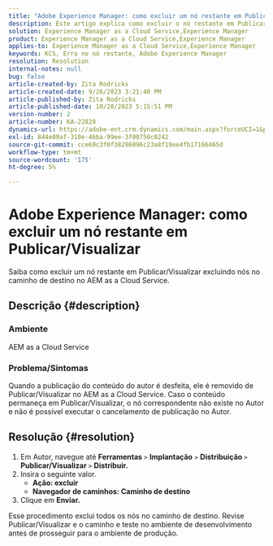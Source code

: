 ```yaml
---
title: "Adobe Experience Manager: como excluir um nó restante em Publicar/Visualizar"
description: Este artigo explica como excluir o nó restante em Publicar/Visualizar.
solution: Experience Manager as a Cloud Service,Experience Manager
product: Experience Manager as a Cloud Service,Experience Manager
applies-to: Experience Manager as a Cloud Service,Experience Manager
keywords: KCS, Erro no nó restante, Adobe Experience Manager
resolution: Resolution
internal-notes: null
bug: false
article-created-by: Zita Rodricks
article-created-date: 9/26/2023 3:21:40 PM
article-published-by: Zita Rodricks
article-published-date: 10/20/2023 5:15:51 PM
version-number: 2
article-number: KA-22828
dynamics-url: https://adobe-ent.crm.dynamics.com/main.aspx?forceUCI=1&pagetype=entityrecord&etn=knowledgearticle&id=b0a2895e-805c-ee11-be6f-6045bd006b4b
exl-id: 844e09af-310e-46ba-99ee-3f00750c0242
source-git-commit: cce69c3f0f38296096c23a8f19ee4fb17166465d
workflow-type: tm+mt
source-wordcount: '175'
ht-degree: 5%

---
```


# Adobe Experience Manager: como excluir um nó restante em Publicar/Visualizar


Saiba como excluir um nó restante em Publicar/Visualizar excluindo nós no caminho de destino no AEM as a Cloud Service.

## Descrição {#description}


### <b>Ambiente</b>

AEM as a Cloud Service



### <b>Problema/Sintomas</b>

Quando a publicação do conteúdo do autor é desfeita, ele é removido de Publicar/Visualizar no AEM as a Cloud Service. Caso o conteúdo permaneça em Publicar/Visualizar, o nó correspondente não existe no Autor e não é possível executar o cancelamento de publicação no Autor.






## Resolução {#resolution}


1. Em Autor, navegue até <b>Ferramentas </b>`>`  <b>Implantação</b> `>` <b> Distribuição </b>`>`  <b>Publicar/Visualizar </b>`>`  <b>Distribuir.</b>
2. Insira o seguinte valor.
   - <b>Ação: excluir</b>
   - <b>Navegador de caminhos: Caminho de destino</b>
3. Clique em <b>Enviar.</b>


Esse procedimento exclui todos os nós no caminho de destino. Revise Publicar/Visualizar e o caminho e teste no ambiente de desenvolvimento antes de prosseguir para o ambiente de produção.
